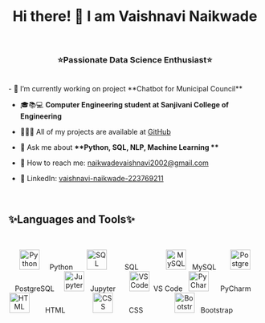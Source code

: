 <h1 align="center">Hi there! 👋 I am Vaishnavi Naikwade</h1>
<br>
<h3 align="center">⭐Passionate Data Science Enthusiast⭐</h3>
<br>
- 🤖 I’m currently working on project **Chatbot for Municipal Council**

- 🎓📚💻 **Computer Engineering student at Sanjivani College of Engineering**

- 👩🏻‍💻 All of my projects are available at [GitHub](https://github.com/NaikwadeVaishnavi)

- 💭 Ask me about <strong>**Python, SQL, NLP, Machine Learning **</strong>

- 📧 How to reach me: [naikwadevaishnavi2002@gmail.com](mailto:naikwadevaishnavi2002@gmail.com)

- 🔗 LinkedIn: [vaishnavi-naikwade-223769211](https://www.linkedin.com/in/vaishnavi-naikwade-223769211/)


<br><h2 align="left">✨Languages and Tools✨</h2><br>

<p align="center">
  <img src="https://img.icons8.com/color/48/000000/python.png" alt="Python" width="40" height="40"/>
  &nbsp;&nbsp;&nbsp;&nbsp;Python&nbsp;&nbsp;&nbsp;&nbsp;&nbsp;&nbsp;
  <img src="https://img.icons8.com/color/48/000000/sql.png" alt="SQL" width="40" height="40"/>  
  &nbsp;&nbsp;&nbsp;&nbsp;&nbsp;&nbsp;&nbsp;&nbsp;SQL&nbsp;&nbsp;&nbsp;&nbsp;&nbsp;&nbsp;&nbsp;&nbsp;&nbsp;&nbsp;&nbsp;&nbsp;&nbsp;
  <img src="https://img.icons8.com/color/48/000000/mysql.png" alt="MySQL" width="40" height="40"/>
  &nbsp;&nbsp;MySQL&nbsp;&nbsp;&nbsp;&nbsp;&nbsp;&nbsp;
  <img src="https://img.icons8.com/color/48/000000/postgreesql.png" alt="PostgreSQL" width="40" height="40"/>
  &nbsp;&nbsp;&nbsp;PostgreSQL&nbsp;&nbsp;&nbsp;&nbsp;
  <img src="https://upload.wikimedia.org/wikipedia/commons/thumb/3/38/Jupyter_logo.svg/1200px-Jupyter_logo.svg.png" alt="Jupyter" width="40" height="40"/>
  &nbsp;&nbsp;Jupyter&nbsp;&nbsp;&nbsp;&nbsp;&nbsp;&nbsp;
  <img src="https://img.icons8.com/color/48/000000/visual-studio-code-2019.png" alt="VS Code" width="40" height="40"/>
  &nbsp;VS Code&nbsp;&nbsp;
  <img src="https://img.icons8.com/color/48/000000/pycharm.png" alt="PyCharm" width="40" height="40"/>
  &nbsp;&nbsp;&nbsp;&nbsp;&nbsp;PyCharm&nbsp;&nbsp;&nbsp;&nbsp;&nbsp;
  <img src="https://img.icons8.com/color/48/000000/html-5.png" alt="HTML" width="40" height="40"/>
  &nbsp;&nbsp;&nbsp;&nbsp;&nbsp;&nbsp;&nbsp;HTML&nbsp;&nbsp;&nbsp;&nbsp;&nbsp;&nbsp;&nbsp;&nbsp;&nbsp;&nbsp;&nbsp;&nbsp;&nbsp;
  <img src="https://img.icons8.com/color/48/000000/css3.png" alt="CSS" width="40" height="40"/>
  &nbsp;&nbsp;&nbsp;&nbsp;&nbsp;&nbsp;&nbsp;CSS&nbsp;&nbsp;&nbsp;&nbsp;&nbsp;&nbsp;&nbsp;&nbsp;&nbsp;&nbsp;&nbsp;&nbsp;&nbsp;&nbsp;&nbsp;
  <img src="https://img.icons8.com/color/48/000000/bootstrap.png" alt="Bootstrap" width="40" height="40"/>
  &nbsp;&nbsp;Bootstrap&nbsp;&nbsp;&nbsp;&nbsp;&nbsp;&nbsp;&nbsp;&nbsp;&nbsp;&nbsp;&nbsp;&nbsp;&nbsp;&nbsp;


</p>

